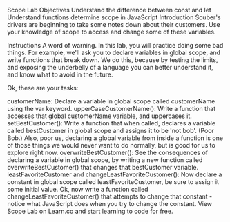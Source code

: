 Scope Lab
Objectives
Understand the difference between const and let
Understand functions determine scope in JavaScript
Introduction
Scuber's drivers are beginning to take some notes down about their customers. Use your knowledge of scope to access and change some of these variables.

Instructions
A word of warning. In this lab, you will practice doing some bad things. For example, we'll ask you to declare variables in global scope, and write functions that break down. We do this, because by testing the limits, and exposing the underbelly of a language you can better understand it, and know what to avoid in the future.

Ok, these are your tasks:

customerName: Declare a variable in global scope called customerName using the var keyword.
upperCaseCustomerName(): Write a function that accesses that global customerName variable, and uppercases it.
setBestCustomer(): Write a function that when called, declares a variable called bestCustomer in global scope and assigns it to be 'not bob'. (Poor Bob.) Also, poor us, declaring a global variable from inside a function is one of those things we would never want to do normally, but is good for us to explore right now.
overwriteBestCustomer(): See the consequences of declaring a variable in global scope, by writing a new function called overwriteBestCustomer() that changes that bestCustomer variable.
leastFavoriteCustomer and changeLeastFavoriteCustomer(): Now declare a constant in global scope called leastFavoriteCustomer, be sure to assign it some initial value. Ok, now write a function called changeLeastFavoriteCustomer() that attempts to change that constant - notice what JavaScript does when you try to change the constant.
View Scope Lab on Learn.co and start learning to code for free.
